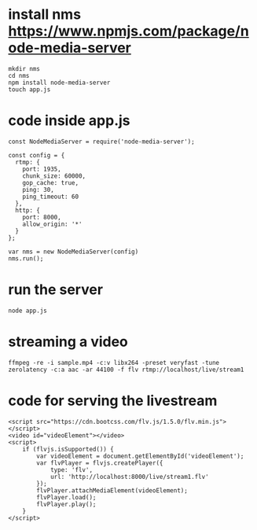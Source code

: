 # install nms https://www.npmjs.com/package/node-media-server

```
mkdir nms
cd nms
npm install node-media-server
touch app.js
```

# code inside app.js

```
const NodeMediaServer = require('node-media-server');

const config = {
  rtmp: {
    port: 1935,
    chunk_size: 60000,
    gop_cache: true,
    ping: 30,
    ping_timeout: 60
  },
  http: {
    port: 8000,
    allow_origin: '*'
  }
};

var nms = new NodeMediaServer(config)
nms.run();
```

# run the server

```
node app.js
```

# streaming a video

```
ffmpeg -re -i sample.mp4 -c:v libx264 -preset veryfast -tune zerolatency -c:a aac -ar 44100 -f flv rtmp://localhost/live/stream1
```

# code for serving the livestream

```
<script src="https://cdn.bootcss.com/flv.js/1.5.0/flv.min.js"></script>
<video id="videoElement"></video>
<script>
    if (flvjs.isSupported()) {
        var videoElement = document.getElementById('videoElement');
        var flvPlayer = flvjs.createPlayer({
            type: 'flv',
            url: 'http://localhost:8000/live/stream1.flv'
        });
        flvPlayer.attachMediaElement(videoElement);
        flvPlayer.load();
        flvPlayer.play();
    }
</script>
```